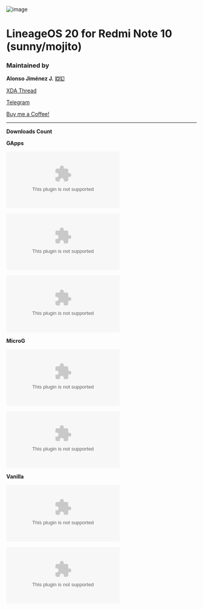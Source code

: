![image](https://github.com/alonsoj636/alonsoj_lineage_releases/assets/102626923/6eef4176-755a-4830-be9d-239ca92426bc)


# LineageOS 20 for Redmi Note 10 (sunny/mojito)

### Maintained by

**Alonso Jiménez J.**  **🇨🇱**

[XDA Thread](https://forum.xda-developers.com/t/rom-13-unofficial-lineageos-20-sunny-mojito.4436693/)

[Telegram](https://t.me/alonsoj636MW)

[Buy me a Coffee!](https://ko-fi.com/alonsoj636)

-----------------------------------------

**Downloads Count**

**GApps**

[![Github Releases (by Release)](https://img.shields.io/github/downloads/alonsoj636/alonsoj_lineage_releases/21-20231220/lineage-21.0-20231220-AJCL-sunny.zip?style=plastic&logo=lineageos&logoColor=white&label=Alonso's%20Cave&color=white
)](https://github.com/alonsoj636/alonsoj_lineage_releases/releases)

[![Github Releases (by Release)](https://img.shields.io/github/downloads/alonsoj636/alonsoj_lineage_releases/20-20231217/lineage-20.0-20231217-AJCL-GApps-sunny.zip?style=plastic&logo=lineageos&logoColor=white&label=Alonso's%20Cave&color=white
)](https://github.com/alonsoj636/alonsoj_lineage_releases/releases)

[![Github Releases (by Release)](https://img.shields.io/github/downloads/alonsoj636/alonsoj_lineage_releases/20-20231118/lineage-20.0-20231118-AJCL-GApps-sunny.zip?style=plastic&logo=lineageos&logoColor=white&label=Alonso's%20Cave&color=white
)](https://github.com/alonsoj636/alonsoj_lineage_releases/releases)

**MicroG**

[![Github Releases (by Release)](https://img.shields.io/github/downloads/alonsoj636/alonsoj_lineage_releases/20-20231217/lineage-20.0-20231217-AJCL-MicroG-sunny.zip?style=plastic&logo=lineageos&logoColor=white&label=Alonso's%20Cave&color=white
)](https://github.com/alonsoj636/alonsoj_lineage_releases/releases)

[![Github Releases (by Release)](https://img.shields.io/github/downloads/alonsoj636/alonsoj_lineage_releases/20-20231118/lineage-20.0-20231118-AJCL-MicroG-sunny.zip?style=plastic&logo=lineageos&logoColor=white&label=Alonso's%20Cave&color=white
)](https://github.com/alonsoj636/alonsoj_lineage_releases/releases)

**Vanilla**

[![Github Releases (by Release)](https://img.shields.io/github/downloads/alonsoj636/alonsoj_lineage_releases/20-20231217/lineage-20.0-20231217-AJCL-Vanilla-sunny.zip?style=plastic&logo=lineageos&logoColor=white&label=Alonso's%20Cave&color=white
)](https://github.com/alonsoj636/alonsoj_lineage_releases/releases)

[![Github Releases (by Release)](https://img.shields.io/github/downloads/alonsoj636/alonsoj_lineage_releases/20-20231118/lineage-20.0-20231118-AJCL-Vanilla-sunny.zip?style=plastic&logo=lineageos&logoColor=white&label=Alonso's%20Cave&color=white
)](https://github.com/alonsoj636/alonsoj_lineage_releases/releases)
